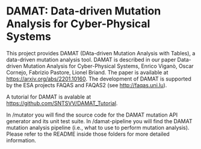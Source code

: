 # DAMAT: Data-driven Mutation Analysis for Cyber-Physical Systems

This project provides DAMAT (DAta-driven Mutation Analysis with Tables), a data-driven mutation analysis tool. DAMAT is described in our paper Data-driven Mutation Analysis for Cyber-Physical Systems, Enrico Viganò, Oscar Cornejo, Fabrizio Pastore, Lionel Briand. The paper is available at https://arxiv.org/abs/2201.10160. The development of DAMAT is supported by the ESA projects  FAQAS and FAQAS2 (see http://faqas.uni.lu).

A tutorial for DAMAT is avalable at https://github.com/SNTSVV/DAMAT_Tutorial.

In /mutator you will find the source code for the DAMAT mutation API generator and its unit test suite.
In /damat-pipeline you will find the DAMAT mutation analysis pipeline (i.e., what to use to perform mutation analysis).
Please refer to the README inside those folders for more detailed information.
